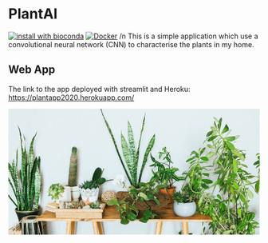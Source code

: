 # PlantAI
[![install with bioconda](https://img.shields.io/badge/install%20with-bioconda-brightgreen.svg)](http://bioconda.github.io/)
[![Docker](https://img.shields.io/docker/automated/nfcore/splice.svg)](https://hub.docker.com/r/nfcore/splice)
/n
This is a simple application which use a convolutional neural network (CNN) to characterise the plants in my home.
## Web App
The link to the app deployed with streamlit and Heroku:
https://plantapp2020.herokuapp.com/
<p align="center">
  <img src="plants.jpg">
</p>
